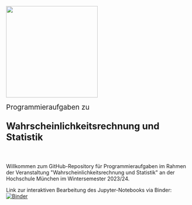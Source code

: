 <img src="logo.jpg" width="250px">

<br>
<p style="font-size:19px; text-align:left; margin-top: 15px; margin-bottom: 15px">Programmieraufgaben zu</i></p>
<p style="font-size:25px; text-align:left; margin-bottom: 25px"><b>Wahrscheinlichkeitsrechnung und Statistik</b></p>
<br>

Willkommen zum GitHub-Repository für Programmieraufgaben im Rahmen der Veranstaltung "Wahrscheinlichkeitsrechnung und Statistik" an der Hochschule München im Wintersemester 2023/24.

Link zur interaktiven Bearbeitung des Jupyter-Notebooks via Binder: &nbsp; [![Binder](https://mybinder.org/badge_logo.svg)](https://mybinder.org/v2/gh/simonhatzesberger/Wahrscheinlichkeitsrechnung_und_Statistik/HEAD?labpath=WuS_Programmieraufgaben.ipynb)
